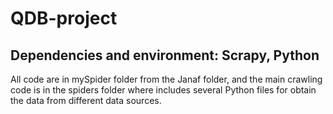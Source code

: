 # QDB-project
## Dependencies and environment: Scrapy, Python
All code are in mySpider folder from the Janaf folder, and the main crawling code is in the spiders folder where includes several Python files for obtain the data from different data sources.
